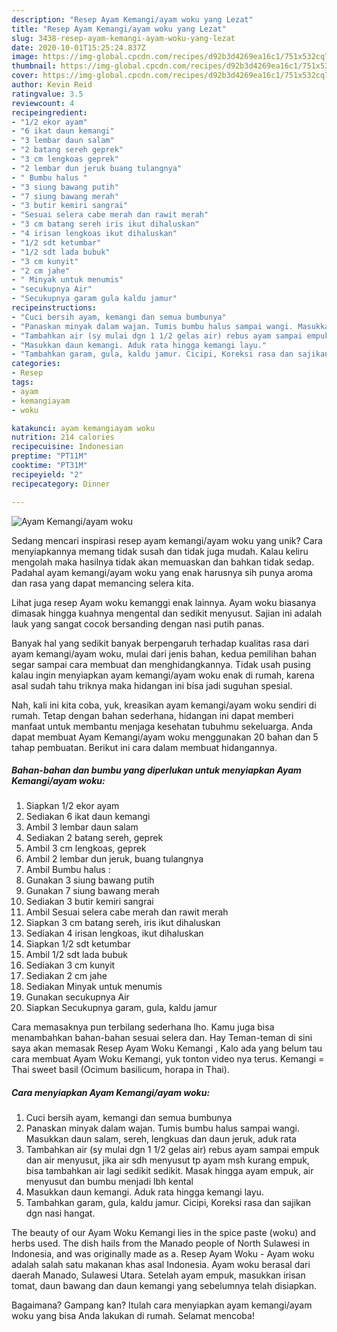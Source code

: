 ```yaml
---
description: "Resep Ayam Kemangi/ayam woku yang Lezat"
title: "Resep Ayam Kemangi/ayam woku yang Lezat"
slug: 3438-resep-ayam-kemangi-ayam-woku-yang-lezat
date: 2020-10-01T15:25:24.837Z
image: https://img-global.cpcdn.com/recipes/d92b3d4269ea16c1/751x532cq70/ayam-kemangiayam-woku-foto-resep-utama.jpg
thumbnail: https://img-global.cpcdn.com/recipes/d92b3d4269ea16c1/751x532cq70/ayam-kemangiayam-woku-foto-resep-utama.jpg
cover: https://img-global.cpcdn.com/recipes/d92b3d4269ea16c1/751x532cq70/ayam-kemangiayam-woku-foto-resep-utama.jpg
author: Kevin Reid
ratingvalue: 3.5
reviewcount: 4
recipeingredient:
- "1/2 ekor ayam"
- "6 ikat daun kemangi"
- "3 lembar daun salam"
- "2 batang sereh geprek"
- "3 cm lengkoas geprek"
- "2 lembar dun jeruk buang tulangnya"
- " Bumbu halus "
- "3 siung bawang putih"
- "7 siung bawang merah"
- "3 butir kemiri sangrai"
- "Sesuai selera cabe merah dan rawit merah"
- "3 cm batang sereh iris ikut dihaluskan"
- "4 irisan lengkoas ikut dihaluskan"
- "1/2 sdt ketumbar"
- "1/2 sdt lada bubuk"
- "3 cm kunyit"
- "2 cm jahe"
- " Minyak untuk menumis"
- "secukupnya Air"
- "Secukupnya garam gula kaldu jamur"
recipeinstructions:
- "Cuci bersih ayam, kemangi dan semua bumbunya"
- "Panaskan minyak dalam wajan. Tumis bumbu halus sampai wangi. Masukkan daun salam, sereh, lengkuas dan daun jeruk, aduk rata"
- "Tambahkan air (sy mulai dgn 1 1/2 gelas air) rebus ayam sampai empuk dan air menyusut, jika air sdh menyusut tp ayam msh kurang empuk, bisa tambahkan air lagi sedikit sedikit. Masak hingga ayam empuk, air menyusut dan bumbu menjadi lbh kental"
- "Masukkan daun kemangi. Aduk rata hingga kemangi layu."
- "Tambahkan garam, gula, kaldu jamur. Cicipi, Koreksi rasa dan sajikan dgn nasi hangat."
categories:
- Resep
tags:
- ayam
- kemangiayam
- woku

katakunci: ayam kemangiayam woku 
nutrition: 214 calories
recipecuisine: Indonesian
preptime: "PT11M"
cooktime: "PT31M"
recipeyield: "2"
recipecategory: Dinner

---
```



![Ayam Kemangi/ayam woku](https://img-global.cpcdn.com/recipes/d92b3d4269ea16c1/751x532cq70/ayam-kemangiayam-woku-foto-resep-utama.jpg)

Sedang mencari inspirasi resep ayam kemangi/ayam woku yang unik? Cara menyiapkannya memang tidak susah dan tidak juga mudah. Kalau keliru mengolah maka hasilnya tidak akan memuaskan dan bahkan tidak sedap. Padahal ayam kemangi/ayam woku yang enak harusnya sih punya aroma dan rasa yang dapat memancing selera kita.

Lihat juga resep Ayam woku kemanggi enak lainnya. Ayam woku biasanya dimasak hingga kuahnya mengental dan sedikit menyusut. Sajian ini adalah lauk yang sangat cocok bersanding dengan nasi putih panas.

Banyak hal yang sedikit banyak berpengaruh terhadap kualitas rasa dari ayam kemangi/ayam woku, mulai dari jenis bahan, kedua pemilihan bahan segar sampai cara membuat dan menghidangkannya. Tidak usah pusing kalau ingin menyiapkan ayam kemangi/ayam woku enak di rumah, karena asal sudah tahu triknya maka hidangan ini bisa jadi suguhan spesial.


Nah, kali ini kita coba, yuk, kreasikan ayam kemangi/ayam woku sendiri di rumah. Tetap dengan bahan sederhana, hidangan ini dapat memberi manfaat untuk membantu menjaga kesehatan tubuhmu sekeluarga. Anda dapat membuat Ayam Kemangi/ayam woku menggunakan 20 bahan dan 5 tahap pembuatan. Berikut ini cara dalam membuat hidangannya.

<!--inarticleads1-->

##### Bahan-bahan dan bumbu yang diperlukan untuk menyiapkan Ayam Kemangi/ayam woku:

1. Siapkan 1/2 ekor ayam
1. Sediakan 6 ikat daun kemangi
1. Ambil 3 lembar daun salam
1. Sediakan 2 batang sereh, geprek
1. Ambil 3 cm lengkoas, geprek
1. Ambil 2 lembar dun jeruk, buang tulangnya
1. Ambil  Bumbu halus :
1. Gunakan 3 siung bawang putih
1. Gunakan 7 siung bawang merah
1. Sediakan 3 butir kemiri sangrai
1. Ambil Sesuai selera cabe merah dan rawit merah
1. Siapkan 3 cm batang sereh, iris ikut dihaluskan
1. Sediakan 4 irisan lengkoas, ikut dihaluskan
1. Siapkan 1/2 sdt ketumbar
1. Ambil 1/2 sdt lada bubuk
1. Sediakan 3 cm kunyit
1. Sediakan 2 cm jahe
1. Sediakan  Minyak untuk menumis
1. Gunakan secukupnya Air
1. Siapkan Secukupnya garam, gula, kaldu jamur


Cara memasaknya pun terbilang sederhana lho. Kamu juga bisa menambahkan bahan-bahan sesuai selera dan. Hay Teman-teman di sini saya akan memasak Resep Ayam Woku Kemangi , Kalo ada yang belum tau cara membuat Ayam Woku Kemangi, yuk tonton video nya terus. Kemangi = Thai sweet basil (Ocimum basilicum, horapa in Thai). 

<!--inarticleads2-->

##### Cara menyiapkan Ayam Kemangi/ayam woku:

1. Cuci bersih ayam, kemangi dan semua bumbunya
1. Panaskan minyak dalam wajan. Tumis bumbu halus sampai wangi. Masukkan daun salam, sereh, lengkuas dan daun jeruk, aduk rata
1. Tambahkan air (sy mulai dgn 1 1/2 gelas air) rebus ayam sampai empuk dan air menyusut, jika air sdh menyusut tp ayam msh kurang empuk, bisa tambahkan air lagi sedikit sedikit. Masak hingga ayam empuk, air menyusut dan bumbu menjadi lbh kental
1. Masukkan daun kemangi. Aduk rata hingga kemangi layu.
1. Tambahkan garam, gula, kaldu jamur. Cicipi, Koreksi rasa dan sajikan dgn nasi hangat.


The beauty of our Ayam Woku Kemangi lies in the spice paste (woku) and herbs used. The dish hails from the Manado people of North Sulawesi in Indonesia, and was originally made as a. Resep Ayam Woku - Ayam woku adalah salah satu makanan khas asal Indonesia. Ayam woku berasal dari daerah Manado, Sulawesi Utara. Setelah ayam empuk, masukkan irisan tomat, daun bawang dan daun kemangi yang sebelumnya telah disiapkan. 

Bagaimana? Gampang kan? Itulah cara menyiapkan ayam kemangi/ayam woku yang bisa Anda lakukan di rumah. Selamat mencoba!
